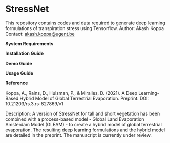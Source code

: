 # StressNet
This repository contains codes and data required to generate deep learning formulations of transpiration stress using Tensorflow. Author: Akash Koppa Contact: akash.koppa@ugent.be

**System Requirements**

**Installation Guide**

**Demo Guide**

**Usage Guide**

**Reference**

Koppa, A., Rains, D., Hulsman, P., & Miralles, D. (2021). A Deep Learning-Based Hybrid Model of Global Terrestrial Evaporation. Preprint. DOI: 10.21203/rs.3.rs-827869/v1

Description: A version of StressNet for tall and short vegetation has been combined with a process-based model - Global Land Evaporation Amsterdam Model (GLEAM) - to create a hybrid model of global terrestrial evaporation. The resulting deep learning formulations and the hybrid model are detailed in the preprint. The manuscript is currently under review.
